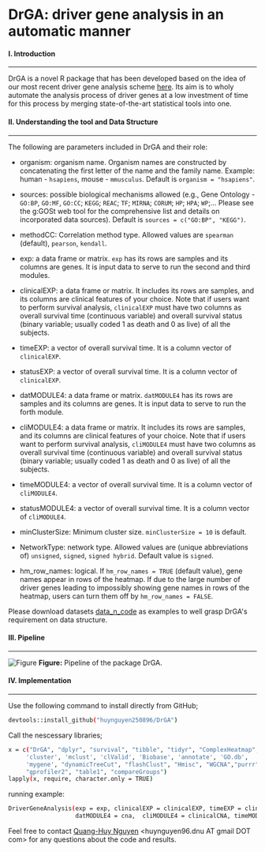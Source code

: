 # DrGA: driver gene analysis in an automatic manner
#### I. Introduction
---
DrGA is a novel R package that has been developed based on the idea of our most recent driver gene analysis scheme [here](https://www.nature.com/articles/s41598-020-77318-1). Its aim is to wholy automate the analysis process of driver genes at a low investment of time for this process by merging state-of-the-art statistical tools into one.

#### II. Understanding the tool and Data Structure
---
The following are parameters included in DrGA and their role:
- organism: organism name. Organism names are constructed by concatenating the first letter of the name and the family name. Example: human - `hsapiens`, mouse - `mmusculus`. Default is `organism = "hsapiens"`.

- sources: possible biological mechanisms allowed (e.g., Gene Ontology - `GO:BP`, `GO:MF`, `GO:CC`; `KEGG`; `REAC`; `TF`; `MIRNA`; `CORUM`; `HP`; `HPA`; `WP`;… Please see the g:GOSt web tool for the comprehensive list and details on incorporated data sources). Default is `sources = c("GO:BP", "KEGG")`.

- methodCC: Correlation method type. Allowed values are `spearman` (default), `pearson`, `kendall`.

- exp: a data frame or matrix. `exp` has its rows are samples and its columns are genes. It is input data to serve to run the second and third modules.

- clinicalEXP: a data frame or matrix. It includes its rows are samples, and its columns are clinical features of your choice. Note that if users want to perform survival analysis, `clinicalEXP` must have two columns as overall survival time (continuous variable) and overall survival status (binary variable; usually coded 1 as death and 0 as live) of all the subjects.

- timeEXP: a vector of overall survival time. It is a column vector of `clinicalEXP`.

- statusEXP: a vector of overall survival time. It is a column vector of `clinicalEXP`.

- datMODULE4: a data frame or matrix. `datMODULE4` has its rows are samples and its columns are genes. It is input data to serve to run the forth module.

- cliMODULE4: a data frame or matrix. It includes its rows are samples, and its columns are clinical features of your choice. Note that if users want to perform survival analysis, `cliMODULE4` must have two columns as overall survival time (continuous variable) and overall survival status (binary variable; usually coded 1 as death and 0 as live) of all the subjects.

- timeMODULE4: a vector of overall survival time. It is a column vector of `cliMODULE4`.

- statusMODULE4: a vector of overall survival time. It is a column vector of `cliMODULE4`.

- minClusterSize: Minimum cluster size. `minClusterSize = 10` is default.

- NetworkType: network type. Allowed values are (unique abbreviations of) `unsigned`, `signed`, `signed hybrid`. Default value is `signed`.

- hm_row_names: logical. If `hm_row_names = TRUE` (default value), gene names appear in rows of the heatmap.  If due to the large number of driver genes leading to impossibly showing gene names in rows of the heatmap, users can turn them off by `hm_row_names = FALSE`.

Please download datasets [data_n_code](https://github.com/huynguyen250896/DrGA/tree/master/data_n_code) as examples to well grasp DrGA's requirement on data structure.

#### III. Pipeline
---
![Figure](https://imgur.com/ZyDLMCh.png)
**Figure:** Pipeline of the package DrGA.

#### IV. Implementation
---
Use the following command to install directly from GitHub;
```sh
devtools::install_github("huynguyen250896/DrGA")
```
Call the nescessary libraries;
```sh
x = c("DrGA", "dplyr", "survival", "tibble", "tidyr", "ComplexHeatmap", 
     'cluster', 'mclust', 'clValid', 'Biobase', 'annotate', 'GO.db', 
     'mygene', "dynamicTreeCut", "flashClust", "Hmisc", "WGCNA","purrr",
     "gprofiler2", "table1", "compareGroups")
lapply(x, require, character.only = TRUE)
```
running example:
```sh
DriverGeneAnalysis(exp = exp, clinicalEXP = clinicalEXP, timeEXP = clinicalEXP$time, statusEXP = clinicalEXP$status, 
                   datMODULE4 = cna,  cliMODULE4 = clinicalCNA, timeMODULE4 = clinicalCNA$time, statusMODULE4 = clinicalCNA$status)
```

Feel free to contact [Quang-Huy Nguyen](https://github.com/huynguyen250896) <huynguyen96.dnu AT gmail DOT com> for any questions about the code and results.

